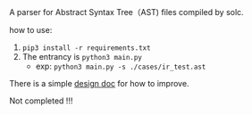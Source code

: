 A parser for Abstract Syntax Tree（AST) files compiled by solc.

how to use:
1. `pip3 install -r requirements.txt`
2. The entrancy is `python3 main.py`
   - exp: `python3 main.py -s ./cases/ir_test.ast`

There is a simple [design doc](./docs/readme.md) for how to improve.

Not completed !!!
